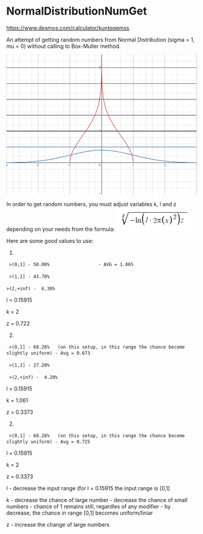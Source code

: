 # NormalDistributionNumGet
https://www.desmos.com/calculator/kuntqqemss

An attempt of getting random numbers from Normal Distribution (sigma = 1, mu = 0) without calling to Box-Muller method.

![Sample](Sample.png)

In order to get random numbers, you must adjust variables k, l and z depending on your needs from the formula:
![formula](formula.png)

Here are some good values to use:

1)

     >(0,1] - 50.00%                  - AVG = 1.065
     
     >(1,2] - 43.70%  
     
    >(2,+inf) -  6.30%
 
  l = 0.15915
  
  k = 2
  
  z = 0.722
  
 2)
 
     >(0,1] - 68.26%   (on this setup, in this range the chance become slightly uniform) - Avg = 0.673
     
     >(1,2] - 27.20%
     
     >(2,+inf) -  4.20%
 
 
  l = 0.15915
  
  k = 1.061
  
  z = 0.3373
  
   2)
 
     >(0,1] - 68.26%   (on this setup, in this range the chance become slightly uniform) - Avg = 0.725
 
  l = 0.15915
  
  k = 2
  
  z = 0.3373
  
  
  l - decrease the input range (for l = 0.15915 the input range is [0,1]
  
  k - decrease the chance of large number 
    - decrease the chance of small numbers
    - chance of 1 remains still, regardles of any modifier
    - by decrease, the chance in range [0,1] becomes uniform/liniar
    
  z - increase the change of large numbers
  
    
     
     

